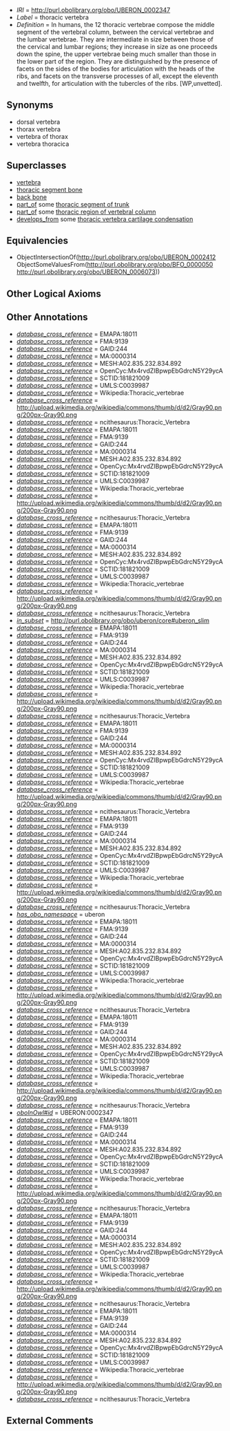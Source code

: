  * *IRI* = http://purl.obolibrary.org/obo/UBERON_0002347
 * *Label* = thoracic vertebra
 * *Definition* = In humans, the 12 thoracic vertebrae compose the middle segment of the vertebral column, between the cervical vertebrae and the lumbar vertebrae. They are intermediate in size between those of the cervical and lumbar regions; they increase in size as one proceeds down the spine, the upper vertebrae being much smaller than those in the lower part of the region. They are distinguished by the presence of facets on the sides of the bodies for articulation with the heads of the ribs, and facets on the transverse processes of all, except the eleventh and twelfth, for articulation with the tubercles of the ribs. [WP,unvetted].

## Synonyms

 * dorsal vertebra
 * thorax vertebra
 * vertebra of thorax
 * vertebra thoracica

## Superclasses

 * [vertebra](../../UBERON/12/UBERON_0002412.md)
 * [thoracic segment bone](../../UBERON/27/UBERON_0003827.md)
 * [back bone](../../UBERON/47/UBERON_0004247.md)
 * [part_of](../../BFO/50/BFO_0000050.md) some [thoracic segment of trunk](../../UBERON/15/UBERON_0000915.md)
 * [part_of](../../BFO/50/BFO_0000050.md) some [thoracic region of vertebral column](../../UBERON/73/UBERON_0006073.md)
 * [develops_from](../../RO/02/RO_0002202.md) some [thoracic vertebra cartilage condensation](../../UBERON/07/UBERON_0013507.md)

## Equivalencies

 * ObjectIntersectionOf(<http://purl.obolibrary.org/obo/UBERON_0002412> ObjectSomeValuesFrom(<http://purl.obolibrary.org/obo/BFO_0000050> <http://purl.obolibrary.org/obo/UBERON_0006073>))

## Other Logical Axioms


## Other Annotations

 * *[database_cross_reference](../../ef/oboInOwl#hasDbXref.md)* = EMAPA:18011
 * *[database_cross_reference](../../ef/oboInOwl#hasDbXref.md)* = FMA:9139
 * *[database_cross_reference](../../ef/oboInOwl#hasDbXref.md)* = GAID:244
 * *[database_cross_reference](../../ef/oboInOwl#hasDbXref.md)* = MA:0000314
 * *[database_cross_reference](../../ef/oboInOwl#hasDbXref.md)* = MESH:A02.835.232.834.892
 * *[database_cross_reference](../../ef/oboInOwl#hasDbXref.md)* = OpenCyc:Mx4rvdZIBpwpEbGdrcN5Y29ycA
 * *[database_cross_reference](../../ef/oboInOwl#hasDbXref.md)* = SCTID:181821009
 * *[database_cross_reference](../../ef/oboInOwl#hasDbXref.md)* = UMLS:C0039987
 * *[database_cross_reference](../../ef/oboInOwl#hasDbXref.md)* = Wikipedia:Thoracic_vertebrae
 * *[database_cross_reference](../../ef/oboInOwl#hasDbXref.md)* = http://upload.wikimedia.org/wikipedia/commons/thumb/d/d2/Gray90.png/200px-Gray90.png
 * *[database_cross_reference](../../ef/oboInOwl#hasDbXref.md)* = ncithesaurus:Thoracic_Vertebra
 * *[database_cross_reference](../../ef/oboInOwl#hasDbXref.md)* = EMAPA:18011
 * *[database_cross_reference](../../ef/oboInOwl#hasDbXref.md)* = FMA:9139
 * *[database_cross_reference](../../ef/oboInOwl#hasDbXref.md)* = GAID:244
 * *[database_cross_reference](../../ef/oboInOwl#hasDbXref.md)* = MA:0000314
 * *[database_cross_reference](../../ef/oboInOwl#hasDbXref.md)* = MESH:A02.835.232.834.892
 * *[database_cross_reference](../../ef/oboInOwl#hasDbXref.md)* = OpenCyc:Mx4rvdZIBpwpEbGdrcN5Y29ycA
 * *[database_cross_reference](../../ef/oboInOwl#hasDbXref.md)* = SCTID:181821009
 * *[database_cross_reference](../../ef/oboInOwl#hasDbXref.md)* = UMLS:C0039987
 * *[database_cross_reference](../../ef/oboInOwl#hasDbXref.md)* = Wikipedia:Thoracic_vertebrae
 * *[database_cross_reference](../../ef/oboInOwl#hasDbXref.md)* = http://upload.wikimedia.org/wikipedia/commons/thumb/d/d2/Gray90.png/200px-Gray90.png
 * *[database_cross_reference](../../ef/oboInOwl#hasDbXref.md)* = ncithesaurus:Thoracic_Vertebra
 * *[database_cross_reference](../../ef/oboInOwl#hasDbXref.md)* = EMAPA:18011
 * *[database_cross_reference](../../ef/oboInOwl#hasDbXref.md)* = FMA:9139
 * *[database_cross_reference](../../ef/oboInOwl#hasDbXref.md)* = GAID:244
 * *[database_cross_reference](../../ef/oboInOwl#hasDbXref.md)* = MA:0000314
 * *[database_cross_reference](../../ef/oboInOwl#hasDbXref.md)* = MESH:A02.835.232.834.892
 * *[database_cross_reference](../../ef/oboInOwl#hasDbXref.md)* = OpenCyc:Mx4rvdZIBpwpEbGdrcN5Y29ycA
 * *[database_cross_reference](../../ef/oboInOwl#hasDbXref.md)* = SCTID:181821009
 * *[database_cross_reference](../../ef/oboInOwl#hasDbXref.md)* = UMLS:C0039987
 * *[database_cross_reference](../../ef/oboInOwl#hasDbXref.md)* = Wikipedia:Thoracic_vertebrae
 * *[database_cross_reference](../../ef/oboInOwl#hasDbXref.md)* = http://upload.wikimedia.org/wikipedia/commons/thumb/d/d2/Gray90.png/200px-Gray90.png
 * *[database_cross_reference](../../ef/oboInOwl#hasDbXref.md)* = ncithesaurus:Thoracic_Vertebra
 * *[in_subset](../../et/oboInOwl#inSubset.md)* = http://purl.obolibrary.org/obo/uberon/core#uberon_slim
 * *[database_cross_reference](../../ef/oboInOwl#hasDbXref.md)* = EMAPA:18011
 * *[database_cross_reference](../../ef/oboInOwl#hasDbXref.md)* = FMA:9139
 * *[database_cross_reference](../../ef/oboInOwl#hasDbXref.md)* = GAID:244
 * *[database_cross_reference](../../ef/oboInOwl#hasDbXref.md)* = MA:0000314
 * *[database_cross_reference](../../ef/oboInOwl#hasDbXref.md)* = MESH:A02.835.232.834.892
 * *[database_cross_reference](../../ef/oboInOwl#hasDbXref.md)* = OpenCyc:Mx4rvdZIBpwpEbGdrcN5Y29ycA
 * *[database_cross_reference](../../ef/oboInOwl#hasDbXref.md)* = SCTID:181821009
 * *[database_cross_reference](../../ef/oboInOwl#hasDbXref.md)* = UMLS:C0039987
 * *[database_cross_reference](../../ef/oboInOwl#hasDbXref.md)* = Wikipedia:Thoracic_vertebrae
 * *[database_cross_reference](../../ef/oboInOwl#hasDbXref.md)* = http://upload.wikimedia.org/wikipedia/commons/thumb/d/d2/Gray90.png/200px-Gray90.png
 * *[database_cross_reference](../../ef/oboInOwl#hasDbXref.md)* = ncithesaurus:Thoracic_Vertebra
 * *[database_cross_reference](../../ef/oboInOwl#hasDbXref.md)* = EMAPA:18011
 * *[database_cross_reference](../../ef/oboInOwl#hasDbXref.md)* = FMA:9139
 * *[database_cross_reference](../../ef/oboInOwl#hasDbXref.md)* = GAID:244
 * *[database_cross_reference](../../ef/oboInOwl#hasDbXref.md)* = MA:0000314
 * *[database_cross_reference](../../ef/oboInOwl#hasDbXref.md)* = MESH:A02.835.232.834.892
 * *[database_cross_reference](../../ef/oboInOwl#hasDbXref.md)* = OpenCyc:Mx4rvdZIBpwpEbGdrcN5Y29ycA
 * *[database_cross_reference](../../ef/oboInOwl#hasDbXref.md)* = SCTID:181821009
 * *[database_cross_reference](../../ef/oboInOwl#hasDbXref.md)* = UMLS:C0039987
 * *[database_cross_reference](../../ef/oboInOwl#hasDbXref.md)* = Wikipedia:Thoracic_vertebrae
 * *[database_cross_reference](../../ef/oboInOwl#hasDbXref.md)* = http://upload.wikimedia.org/wikipedia/commons/thumb/d/d2/Gray90.png/200px-Gray90.png
 * *[database_cross_reference](../../ef/oboInOwl#hasDbXref.md)* = ncithesaurus:Thoracic_Vertebra
 * *[database_cross_reference](../../ef/oboInOwl#hasDbXref.md)* = EMAPA:18011
 * *[database_cross_reference](../../ef/oboInOwl#hasDbXref.md)* = FMA:9139
 * *[database_cross_reference](../../ef/oboInOwl#hasDbXref.md)* = GAID:244
 * *[database_cross_reference](../../ef/oboInOwl#hasDbXref.md)* = MA:0000314
 * *[database_cross_reference](../../ef/oboInOwl#hasDbXref.md)* = MESH:A02.835.232.834.892
 * *[database_cross_reference](../../ef/oboInOwl#hasDbXref.md)* = OpenCyc:Mx4rvdZIBpwpEbGdrcN5Y29ycA
 * *[database_cross_reference](../../ef/oboInOwl#hasDbXref.md)* = SCTID:181821009
 * *[database_cross_reference](../../ef/oboInOwl#hasDbXref.md)* = UMLS:C0039987
 * *[database_cross_reference](../../ef/oboInOwl#hasDbXref.md)* = Wikipedia:Thoracic_vertebrae
 * *[database_cross_reference](../../ef/oboInOwl#hasDbXref.md)* = http://upload.wikimedia.org/wikipedia/commons/thumb/d/d2/Gray90.png/200px-Gray90.png
 * *[database_cross_reference](../../ef/oboInOwl#hasDbXref.md)* = ncithesaurus:Thoracic_Vertebra
 * *[has_obo_namespace](../../ce/oboInOwl#hasOBONamespace.md)* = uberon
 * *[database_cross_reference](../../ef/oboInOwl#hasDbXref.md)* = EMAPA:18011
 * *[database_cross_reference](../../ef/oboInOwl#hasDbXref.md)* = FMA:9139
 * *[database_cross_reference](../../ef/oboInOwl#hasDbXref.md)* = GAID:244
 * *[database_cross_reference](../../ef/oboInOwl#hasDbXref.md)* = MA:0000314
 * *[database_cross_reference](../../ef/oboInOwl#hasDbXref.md)* = MESH:A02.835.232.834.892
 * *[database_cross_reference](../../ef/oboInOwl#hasDbXref.md)* = OpenCyc:Mx4rvdZIBpwpEbGdrcN5Y29ycA
 * *[database_cross_reference](../../ef/oboInOwl#hasDbXref.md)* = SCTID:181821009
 * *[database_cross_reference](../../ef/oboInOwl#hasDbXref.md)* = UMLS:C0039987
 * *[database_cross_reference](../../ef/oboInOwl#hasDbXref.md)* = Wikipedia:Thoracic_vertebrae
 * *[database_cross_reference](../../ef/oboInOwl#hasDbXref.md)* = http://upload.wikimedia.org/wikipedia/commons/thumb/d/d2/Gray90.png/200px-Gray90.png
 * *[database_cross_reference](../../ef/oboInOwl#hasDbXref.md)* = ncithesaurus:Thoracic_Vertebra
 * *[database_cross_reference](../../ef/oboInOwl#hasDbXref.md)* = EMAPA:18011
 * *[database_cross_reference](../../ef/oboInOwl#hasDbXref.md)* = FMA:9139
 * *[database_cross_reference](../../ef/oboInOwl#hasDbXref.md)* = GAID:244
 * *[database_cross_reference](../../ef/oboInOwl#hasDbXref.md)* = MA:0000314
 * *[database_cross_reference](../../ef/oboInOwl#hasDbXref.md)* = MESH:A02.835.232.834.892
 * *[database_cross_reference](../../ef/oboInOwl#hasDbXref.md)* = OpenCyc:Mx4rvdZIBpwpEbGdrcN5Y29ycA
 * *[database_cross_reference](../../ef/oboInOwl#hasDbXref.md)* = SCTID:181821009
 * *[database_cross_reference](../../ef/oboInOwl#hasDbXref.md)* = UMLS:C0039987
 * *[database_cross_reference](../../ef/oboInOwl#hasDbXref.md)* = Wikipedia:Thoracic_vertebrae
 * *[database_cross_reference](../../ef/oboInOwl#hasDbXref.md)* = http://upload.wikimedia.org/wikipedia/commons/thumb/d/d2/Gray90.png/200px-Gray90.png
 * *[database_cross_reference](../../ef/oboInOwl#hasDbXref.md)* = ncithesaurus:Thoracic_Vertebra
 * *[oboInOwl#id](../../id/oboInOwl#id.md)* = UBERON:0002347
 * *[database_cross_reference](../../ef/oboInOwl#hasDbXref.md)* = EMAPA:18011
 * *[database_cross_reference](../../ef/oboInOwl#hasDbXref.md)* = FMA:9139
 * *[database_cross_reference](../../ef/oboInOwl#hasDbXref.md)* = GAID:244
 * *[database_cross_reference](../../ef/oboInOwl#hasDbXref.md)* = MA:0000314
 * *[database_cross_reference](../../ef/oboInOwl#hasDbXref.md)* = MESH:A02.835.232.834.892
 * *[database_cross_reference](../../ef/oboInOwl#hasDbXref.md)* = OpenCyc:Mx4rvdZIBpwpEbGdrcN5Y29ycA
 * *[database_cross_reference](../../ef/oboInOwl#hasDbXref.md)* = SCTID:181821009
 * *[database_cross_reference](../../ef/oboInOwl#hasDbXref.md)* = UMLS:C0039987
 * *[database_cross_reference](../../ef/oboInOwl#hasDbXref.md)* = Wikipedia:Thoracic_vertebrae
 * *[database_cross_reference](../../ef/oboInOwl#hasDbXref.md)* = http://upload.wikimedia.org/wikipedia/commons/thumb/d/d2/Gray90.png/200px-Gray90.png
 * *[database_cross_reference](../../ef/oboInOwl#hasDbXref.md)* = ncithesaurus:Thoracic_Vertebra
 * *[database_cross_reference](../../ef/oboInOwl#hasDbXref.md)* = EMAPA:18011
 * *[database_cross_reference](../../ef/oboInOwl#hasDbXref.md)* = FMA:9139
 * *[database_cross_reference](../../ef/oboInOwl#hasDbXref.md)* = GAID:244
 * *[database_cross_reference](../../ef/oboInOwl#hasDbXref.md)* = MA:0000314
 * *[database_cross_reference](../../ef/oboInOwl#hasDbXref.md)* = MESH:A02.835.232.834.892
 * *[database_cross_reference](../../ef/oboInOwl#hasDbXref.md)* = OpenCyc:Mx4rvdZIBpwpEbGdrcN5Y29ycA
 * *[database_cross_reference](../../ef/oboInOwl#hasDbXref.md)* = SCTID:181821009
 * *[database_cross_reference](../../ef/oboInOwl#hasDbXref.md)* = UMLS:C0039987
 * *[database_cross_reference](../../ef/oboInOwl#hasDbXref.md)* = Wikipedia:Thoracic_vertebrae
 * *[database_cross_reference](../../ef/oboInOwl#hasDbXref.md)* = http://upload.wikimedia.org/wikipedia/commons/thumb/d/d2/Gray90.png/200px-Gray90.png
 * *[database_cross_reference](../../ef/oboInOwl#hasDbXref.md)* = ncithesaurus:Thoracic_Vertebra
 * *[database_cross_reference](../../ef/oboInOwl#hasDbXref.md)* = EMAPA:18011
 * *[database_cross_reference](../../ef/oboInOwl#hasDbXref.md)* = FMA:9139
 * *[database_cross_reference](../../ef/oboInOwl#hasDbXref.md)* = GAID:244
 * *[database_cross_reference](../../ef/oboInOwl#hasDbXref.md)* = MA:0000314
 * *[database_cross_reference](../../ef/oboInOwl#hasDbXref.md)* = MESH:A02.835.232.834.892
 * *[database_cross_reference](../../ef/oboInOwl#hasDbXref.md)* = OpenCyc:Mx4rvdZIBpwpEbGdrcN5Y29ycA
 * *[database_cross_reference](../../ef/oboInOwl#hasDbXref.md)* = SCTID:181821009
 * *[database_cross_reference](../../ef/oboInOwl#hasDbXref.md)* = UMLS:C0039987
 * *[database_cross_reference](../../ef/oboInOwl#hasDbXref.md)* = Wikipedia:Thoracic_vertebrae
 * *[database_cross_reference](../../ef/oboInOwl#hasDbXref.md)* = http://upload.wikimedia.org/wikipedia/commons/thumb/d/d2/Gray90.png/200px-Gray90.png
 * *[database_cross_reference](../../ef/oboInOwl#hasDbXref.md)* = ncithesaurus:Thoracic_Vertebra

## External Comments


